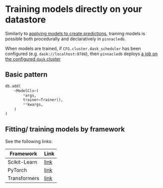 # Training models directly on your datastore

Similarly to [applying models to create predictions](./apply_models.md), training models is possible both procedurally and declaratively in `pinnacledb`.

When models are trained, if `CFG.cluster.dask_scheduler` has been configured (e.g. `dask://localhost:8786`), then `pinnacledb` deploys [a job on the configured `dask` cluster](../production/non_blocking_dask_jobs.md)

## Basic pattern

```python
db.add(
    <ModelCls>(
        *args, 
        trainer=Trainer(),
        **kwargs,
    )
)
```

## Fitting/ training models by framework

See the following links:

| Framework | Link |
| --- | --- |
| Scikit-Learn | [link](../ai_integrations/sklearn#training) |
| PyTorch | [link](../ai_integrations/pytorch#training) |
| Transformers | [link](../ai_integrations/transformers#training) |

<!-- ### Scikit-learn

See [here]

```python
from pinnacledb.ext.sklearn import Estimator
from sklearn.svm import SVC

m = Estimator(SVC(C=0.05))

m.fit(
    X='<input-col>',
    y='<target-col>',
    select=<query>,  # MongoDB, Ibis or SQL query
    db=db,
)
```

### Transformers

```python
from pinnacledb.ext.transformers import Pipeline
from pinnacledb import pinnacle

m = Pipeline(task='sentiment-analysis')

m.fit(
    X='<input-col>',
    y='<target-col>',
    db=db,
    select=<query>,   # MongoDB, Ibis or SQL query
    dataloader_num_workers=4,   # **kwargs are passed to `transformers.TrainingArguments`
)
```

### PyTorch

```python
import torch
from pinnacledb.ext.torch import Module

model = Module(
    'my-classifier',
    preprocess=lambda x: torch.tensor(x),
    object=torch.nn.Linear(64, 512),
    postprocess=lambda x: x.topk(1)[0].item(),
)

model.fit(
    X='<input>',
    db=db,
    select=<query>,  # MongoDB, Ibis or SQL query
    batch_size=100,  # any **kwargs supported by `pinnacledb.ext.torch.TorchTrainerConfiguration`
    num_workers=4,
)
``` -->